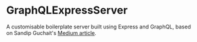 # GraphQLExpressServer

A customisable boilerplate server built using Express and GraphQL, based on Sandip Guchait's [Medium article](https://medium.com/@sandip21/build-a-graphql-server-from-scratch-using-express-part-1-304341f9adba).